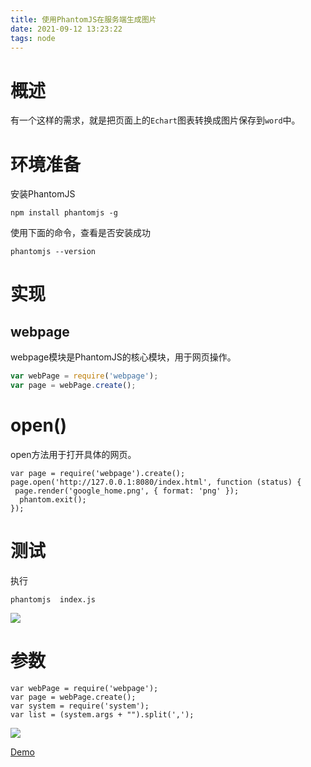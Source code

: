 ```yaml
---
title: 使用PhantomJS在服务端生成图片
date: 2021-09-12 13:23:22
tags: node
---
```


# 概述
  有一个这样的需求，就是把页面上的`Echart`图表转换成图片保存到`word`中。
  
# 环境准备
  安装PhantomJS
  ```
  npm install phantomjs -g
  ```
  使用下面的命令，查看是否安装成功
  ```
  phantomjs --version
  ```
  # 实现
  ## webpage
   webpage模块是PhantomJS的核心模块，用于网页操作。
   ```javascript
  var webPage = require('webpage');
  var page = webPage.create();
   ```
 
# open()
open方法用于打开具体的网页。
```
var page = require('webpage').create();
page.open('http://127.0.0.1:8080/index.html', function (status) {
 page.render('google_home.png', { format: 'png' });
  phantom.exit();
});
```

# 测试
 执行
```
phantomjs  index.js
```

![](https://p1-jj.byteimg.com/tos-cn-i-t2oaga2asx/gold-user-assets/2019/9/18/16d44d7ef2bf3192~tplv-t2oaga2asx-image.image)

# 参数

```
var webPage = require('webpage');
var page = webPage.create();
var system = require('system');
var list = (system.args + "").split(',');
```


![](https://p1-jj.byteimg.com/tos-cn-i-t2oaga2asx/gold-user-assets/2019/9/18/16d44da62d269ca4~tplv-t2oaga2asx-image.image)

[Demo](https://github.com/lizeze/phantomjs-demo)
